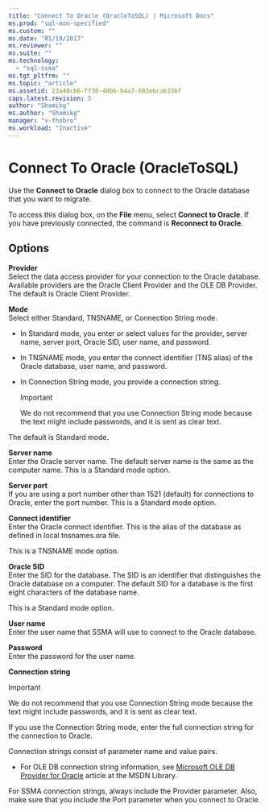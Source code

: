 ```yaml
---
title: "Connect To Oracle (OracleToSQL) | Microsoft Docs"
ms.prod: "sql-non-specified"
ms.custom: ""
ms.date: "01/19/2017"
ms.reviewer: ""
ms.suite: ""
ms.technology: 
  - "sql-ssma"
ms.tgt_pltfrm: ""
ms.topic: "article"
ms.assetid: 23a48cb6-ff30-49bb-b4a7-603ebcab336f
caps.latest.revision: 5
author: "Shamikg"
ms.author: "Shamikg"
manager: "v-thobro"
ms.workload: "Inactive"
---
```

# Connect To Oracle (OracleToSQL)
Use the **Connect to Oracle** dialog box to connect to the Oracle database that you want to migrate.  
  
To access this dialog box, on the **File** menu, select **Connect to Oracle**. If you have previously connected, the command is **Reconnect to Oracle**.  
  
## Options  
**Provider**  
Select the data access provider for your connection to the Oracle database. Available providers are the Oracle Client Provider and the OLE DB Provider. The default is Oracle Client Provider.  
  
**Mode**  
Select either Standard, TNSNAME, or Connection String mode.  
  
-   In Standard mode, you enter or select values for the provider, server name, server port, Oracle SID, user name, and password.  
  
-   In TNSNAME mode, you enter the connect identifier (TNS alias) of the Oracle database, user name, and password.  
  
-   In Connection String mode, you provide a connection string.  
  
    > [!IMPORTANT]  
    > We do not recommend that you use Connection String mode because the text might include passwords, and it is sent as clear text.  
  
The default is Standard mode.  
  
**Server name**  
Enter the Oracle server name. The default server name is the same as the computer name. This is a Standard mode option.  
  
**Server port**  
If you are using a port number other than 1521 (default) for connections to Oracle, enter the port number. This is a Standard mode option.  
  
**Connect identifier**  
Enter the Oracle connect identifier. This is the alias of the database as defined in local tnsnames.ora file.  
  
This is a TNSNAME mode option.  
  
**Oracle SID**  
Enter the SID for the database. The SID is an identifier that distinguishes the Oracle database on a computer. The default SID for a database is the first eight characters of the database name.  
  
This is a Standard mode option.  
  
**User name**  
Enter the user name that SSMA will use to connect to the Oracle database.  
  
**Password**  
Enter the password for the user name.  
  
**Connection string**  
> [!IMPORTANT]  
> We do not recommend that you use Connection String mode because the text might include passwords, and it is sent as clear text.  
  
If you use the Connection String mode, enter the full connection string for the connection to Oracle.  
  
Connection strings consist of parameter name and value pairs.  
  
-   For OLE DB connection string information, see [Microsoft OLE DB Provider for Oracle](http://go.microsoft.com/fwlink/?LinkId=85640) article at the MSDN Library.  
  
For SSMA connection strings, always include the Provider parameter. Also, make sure that you include the Port parameter when you connect to Oracle.  
  
